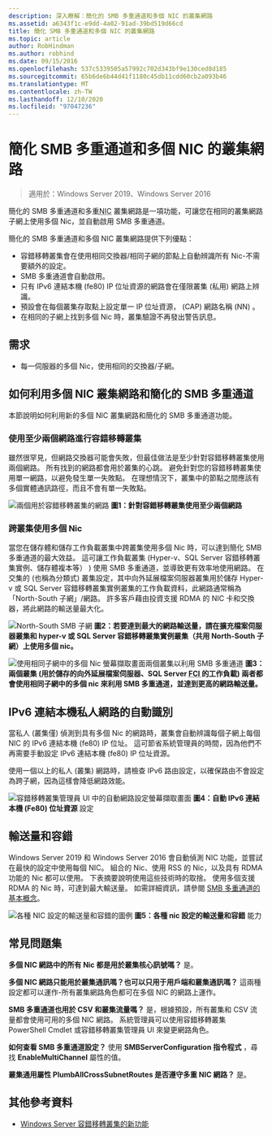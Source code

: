 ```yaml
---
description: 深入瞭解：簡化的 SMB 多重通道和多個 NIC 的叢集網路
ms.assetid: a6343f1c-e9dd-4a02-91ad-39bd519d66cd
title: 簡化 SMB 多重通道和多個 NIC 的叢集網路
ms.topic: article
author: RobHindman
ms.author: robhind
ms.date: 09/15/2016
ms.openlocfilehash: 537c5339505a57992c702d343bf9e130ced8d185
ms.sourcegitcommit: 65b6de6b44d41f1180c45db11cdd60cb2a093b46
ms.translationtype: MT
ms.contentlocale: zh-TW
ms.lasthandoff: 12/10/2020
ms.locfileid: "97047236"
---
```

# <a name="simplified-smb-multichannel-and-multi-nic-cluster-networks"></a>簡化 SMB 多重通道和多個 NIC 的叢集網路

> 適用於：Windows Server 2019、Windows Server 2016

簡化的 SMB 多重通道和多重<abbr title="網路介面卡">NIC</abbr> 叢集網路是一項功能，可讓您在相同的叢集網路子網上使用多個 Nic，並自動啟用 SMB 多重通道。

簡化的 SMB 多重通道和多個 NIC 叢集網路提供下列優點：
- 容錯移轉叢集會在使用相同交換器/相同子網的節點上自動辨識所有 Nic-不需要額外的設定。
- SMB 多重通道會自動啟用。
- 只有 IPv6 連結本機 (fe80) IP 位址資源的網路會在僅限叢集 (私用) 網路上辨識。
- 預設會在每個叢集存取點上設定單一 IP 位址資源， (CAP) 網路名稱 (NN) 。
- 在相同的子網上找到多個 Nic 時，叢集驗證不再發出警告訊息。

## <a name="requirements"></a>需求
-   每一伺服器的多個 Nic，使用相同的交換器/子網。

## <a name="how-to-take-advantage-of-multi-nic-clusters-networks-and-simplified-smb-multichannel"></a>如何利用多個 NIC 叢集網路和簡化的 SMB 多重通道
本節說明如何利用新的多個 NIC 叢集網路和簡化的 SMB 多重通道功能。

### <a name="use-at-least-two-networks-for-failover-clustering"></a>使用至少兩個網路進行容錯移轉叢集
雖然很罕見，但網路交換器可能會失敗，但最佳做法是至少針對容錯移轉叢集使用兩個網路。 所有找到的網路都會用於叢集的心跳。 避免針對您的容錯移轉叢集使用單一網路，以避免發生單一失敗點。 在理想情況下，叢集中的節點之間應該有多個實體通訊路徑，而且不會有單一失敗點。

![兩個用於容錯移轉叢集的網路 ](media/Simplified-SMB-Multichannel-and-Multi-NIC-Cluster-Networks/Clustering_MulitNIC_Fig1.png)
 **圖1：針對容錯移轉叢集使用至少兩個網路**

### <a name="use-multiple-nics-across-clusters"></a>跨叢集使用多個 Nic

當您在儲存體和儲存工作負載叢集中跨叢集使用多個 Nic 時，可以達到簡化 SMB 多重通道的最大效益。 這可讓工作負載叢集 (Hyper-v、SQL Server 容錯移轉叢集實例、儲存體複本等） ) 使用 SMB 多重通道，並導致更有效率地使用網路。 在交集的 (也稱為分類式) 叢集設定，其中向外延展檔案伺服器叢集用於儲存 Hyper-v 或 SQL Server 容錯移轉叢集實例叢集的工作負載資料，此網路通常稱為「North-South 子網」/網路。 許多客戶藉由投資支援 RDMA 的 NIC 卡和交換器，將此網路的輸送量最大化。

![North-South SMB 子網 ](media/Simplified-SMB-Multichannel-and-Multi-NIC-Cluster-Networks/Clustering_MulitNIC_Fig2.png)
 **圖2：若要達到最大的網路輸送量，請在擴充檔案伺服器叢集和 hyper-v 或 SQL Server 容錯移轉叢集實例叢集（共用 North-South 子網）上使用多個 nic。**

![使用相同子網中的多個 Nic 螢幕擷取畫面兩個叢集以利用 SMB 多重通道 ](media/Simplified-SMB-Multichannel-and-Multi-NIC-Cluster-Networks/Clustering_MulitNIC_Fig3.png)
 **圖3：兩個叢集 (用於儲存的向外延展檔案伺服器、SQL Server <abbr title=" 容錯移轉叢集實例 "> FCI </abbr> 的工作負載) 兩者都會使用相同子網中的多個 nic 來利用 SMB 多重通道，並達到更高的網路輸送量。**

## <a name="automatic-recognition-of-ipv6-link-local-private-networks"></a>IPv6 連結本機私人網路的自動識別
當私人 (叢集僅) 偵測到具有多個 Nic 的網路時，叢集會自動辨識每個子網上每個 NIC 的 IPv6 連結本機 (fe80) IP 位址。 這可節省系統管理員的時間，因為他們不再需要手動設定 IPv6 連結本機 (fe80) IP 位址資源。

使用一個以上的私人 (叢集) 網路時，請檢查 IPv6 路由設定，以確保路由不會設定為跨子網，因為這樣會降低網路效能。

![容錯移轉叢集管理員 UI 中的自動網路設定螢幕擷取畫面 ](media/Simplified-SMB-Multichannel-and-Multi-NIC-Cluster-Networks/Clustering_MulitNIC_Fig4.png)
 **圖4：自動 IPv6 連結本機 (Fe80) 位址資源** 設定

## <a name="throughput-and-fault-tolerance"></a>輸送量和容錯
Windows Server 2019 和 Windows Server 2016 會自動偵測 NIC 功能，並嘗試在最快的設定中使用每個 NIC。 組合的 Nic、使用 RSS 的 Nic，以及具有 RDMA 功能的 Nic 都可以使用。 下表摘要說明使用這些技術時的取捨。 使用多個支援 RDMA 的 Nic 時，可達到最大輸送量。 如需詳細資訊，請參閱 [SMB 多重通道的基本概念](/archive/blogs/josebda/the-basics-of-smb-multichannel-a-feature-of-windows-server-2012-and-smb-3-0)。

![各種 NIC 設定的輸送量和容錯的圖例 ](media/Simplified-SMB-Multichannel-and-Multi-NIC-Cluster-Networks/Clustering_MulitNIC_Fig5.png)
 **圖5：各種 nic 設定的輸送量和容錯** 能力

## <a name="frequently-asked-questions"></a>常見問題集
**多個 NIC 網路中的所有 Nic 都是用於叢集核心訊號嗎？**
是。

**多個 NIC 網路只能用於叢集通訊嗎？也可以只用于用戶端和叢集通訊嗎？**
這兩種設定都可以運作-所有叢集網路角色都可在多個 NIC 的網路上運作。

**SMB 多重通道也用於 CSV 和叢集流量嗎？**
是，根據預設，所有叢集和 CSV 流量都會使用可用的多個 NIC 網路。 系統管理員可以使用容錯移轉叢集 PowerShell Cmdlet 或容錯移轉叢集管理員 UI 來變更網路角色。

**如何查看 SMB 多重通道設定？**
使用 **SMBServerConfiguration 指令程式** ，尋找 **EnableMultiChannel** 屬性的值。

**叢集通用屬性 PlumbAllCrossSubnetRoutes 是否遵守多重 NIC 網路？**
是。

## <a name="additional-references"></a>其他參考資料
- [Windows Server 容錯移轉叢集的新功能](whats-new-in-failover-clustering.md)
